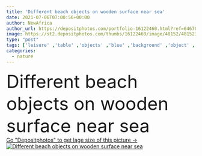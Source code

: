 ```yaml
---
title: 'Different beach objects on wooden surface near sea'
date: 2021-07-06T07:00:56+00:00
author: NewAfrica
author_url: https://depositphotos.com/portfolio-16122460.html?ref=64678756
image: https://st2.depositphotos.com/thumbs/16122460/image/48152/481523818/api_thumb_450.jpg?forcejpeg=true
type: "post"
tags: ['leisure' ,'table' ,'objects' ,'blue' ,'background' ,'object' ,'design' ,'sky' ,'holiday' ,'season' ,'travel' ,'summer' ,'outdoors' ,'nature' ,'spring' ,'water' ,'sunny' ,'wooden' ,'sea' ,'towel' ,'accessory' ,'landscape' ,'rest' ,'hot' ,'beach' ,'ocean' ,'surface' ,'tourism' ,'recreation' ,'sand' ,'vacation' ,'many' ,'sunglasses' ,'resort' ,'journey' ,'trip' ,'shoes' ,'different' ,'tourist' ,'voyage' ,'seashell' ,'seashore' ,'sandy' ,'tropic' ,'seaside' ,'weekend' ,'stuff' ,'sunblock' ]
categories: 
  - nature
---
```

<div aling="center">
            <font size="60"> Different beach objects on wooden surface near sea</font>   
</div>
<div>
    <a href='https://st2.depositphotos.com/thumbs/16122460/image/48152/481523818/api_thumb_450.jpg?forcejpeg=true?ref=64678756' target=_blank > Go "Depositphotos" to get lage size of this picture ->
        <img href='https://st2.depositphotos.com/thumbs/16122460/image/48152/481523818/api_thumb_450.jpg?forcejpeg=true?ref=64678756' src='https://st2.depositphotos.com/16122460/48152/i/950/depositphotos_481523818-stock-photo-different-beach-objects-wooden-surface.jpg?forcejpeg=true' alt='Different beach objects on wooden surface near sea' >
    </a>
</div>

